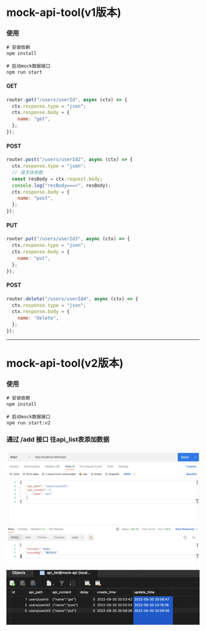 # mock-api-tool(v1版本)

### 使用

```
# 安装依赖
npm install

# 启动mock数据接口
npm run start
```

#### GET
```js
router.get("/users/userId", async (ctx) => {
  ctx.response.type = "json";
  ctx.response.body = {
    name: "get",
  };
});
```
#### POST
```js
router.post("/users/userId2", async (ctx) => {
  ctx.response.type = "json";
  // 请求体参数
  const resBody = ctx.request.body;
  console.log("resBody===>", resBody);
  ctx.response.body = {
    name: "post",
  };
});
```

#### PUT
```js
router.put("/users/userId3", async (ctx) => {
  ctx.response.type = "json";
  ctx.response.body = {
    name: "put",
  };
});
```

#### POST
```js
router.delete("/users/userId4", async (ctx) => {
  ctx.response.type = "json";
  ctx.response.body = {
    name: "delete",
  };
});
```





---



# mock-api-tool(v2版本)

### 使用
```
# 安装依赖
npm install

# 启动mock数据接口
npm run start:v2
```



### 通过 /add 接口 往api_list表添加数据

![add_data_postman](src/v2/add_data_postman.png)

![](src/v2/add_sql_data.png)